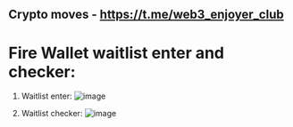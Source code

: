## Crypto moves - https://t.me/web3_enjoyer_club

# Fire Wallet waitlist enter and checker:

1. Waitlist enter:
![image](https://github.com/MsLolita/fire_wallet/assets/58307006/7be02996-7e84-442c-b1da-6d4fcd46d23a)

2. Waitlist checker:
![image](https://github.com/MsLolita/fire_wallet/assets/58307006/a8b3c26e-c0a8-4f3f-9c47-e27691fdc724)
